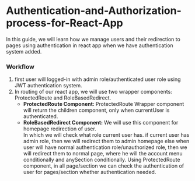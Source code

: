 # Authentication-and-Authorization-process-for-React-App
In this guide, we will learn how we manage users and their redirection to pages using authentication in react app when we have authentication system added.

<h3>Workflow</h3>
<ol>
  <li>first user will logged-in with admin role/authenticated user role using JWT authentication system.
</li>
<li>In routing of our react app, we will use two wrapper components:  ProtectedRoute and RoleBasedRedirect.
  <br/>
<ul>
<li><strong>ProtectedRoute Component: </strong>  ProtectedRoute Wrapper component will return the children component, only when currentUser is authenticated.
</li>
  <li><strong>RoleBasedRedirect Component: </strong>  We will use this component for homepage redirection of user. <br/>In which we will check what role current user has.
if current user has admin role, then we will redirect them to admin homepage
else
when user will have normal authentication role/unauthorized role, then we will redirect them to normal page, where he will the account menu conditionally and anySection conditionally.
Using ProtectedRoute component, in all page/section we can check the authentication of user for pages/section whether authentication needed.
</li>
</ul>
</li>
  
</ol>
